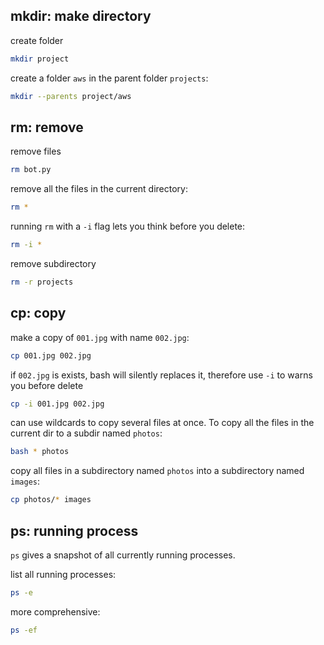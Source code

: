 
## mkdir: make directory

create folder
```bash
mkdir project
```

create a folder `aws` in the parent folder `projects`:

```bash
mkdir --parents project/aws
```

## rm: remove

remove files

```bash
rm bot.py
```

remove all the files in the current directory:

```bash
rm *
```

running `rm` with a `-i` flag lets you think before you delete:

```bash
rm -i *
```

remove subdirectory

```bash
rm -r projects
```

## cp: copy

make a copy of `001.jpg` with name `002.jpg`:

```bash
cp 001.jpg 002.jpg
```

if `002.jpg` is exists, bash will silently replaces it, therefore use  `-i` to warns you before delete

```bash
cp -i 001.jpg 002.jpg
```

can use wildcards to copy several files at once.  To copy all the files in the current dir to a subdir named `photos`:

```bash
bash * photos
```

copy all files in a subdirectory named `photos` into a subdirectory named `images`:

```bash
cp photos/* images
```

## ps: running process

`ps` gives a snapshot of all currently running processes.

list all running processes:

```bash
ps -e
```

more comprehensive:

```bash
ps -ef
```


